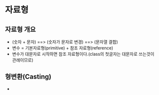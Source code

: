 # 자료형
## 자료형 개요
- (숫자 + 문자) ==> (숫자가 문자로 변경) ==> (문자열 결합)
- 변수 = 기본자료형(primitive) + 참조 자료형(reference)
- 변수가 대문자로 시작하면 참조 자료형이다.(class의 첫글자는 대문자로 쓰는것이 관례이므로)
## 형변환(Casting)
- 